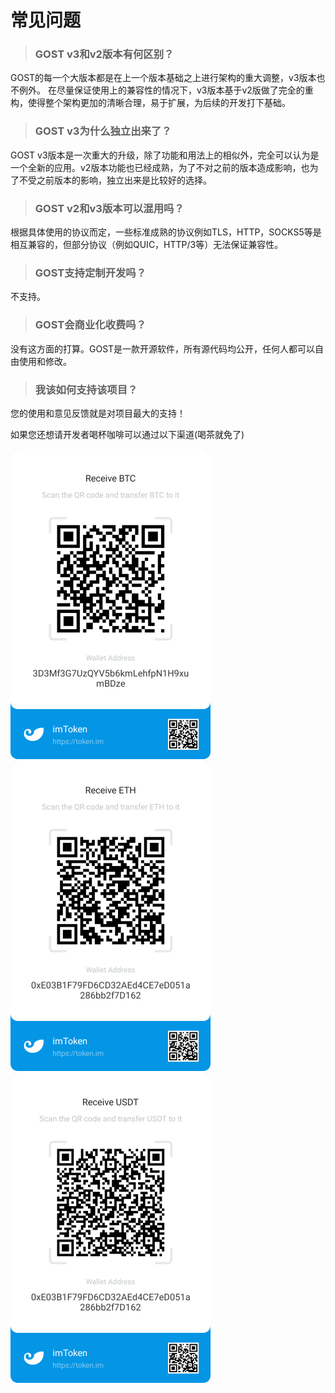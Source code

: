 # 常见问题

> ### GOST v3和v2版本有何区别？

GOST的每一个大版本都是在上一个版本基础之上进行架构的重大调整，v3版本也不例外。
在尽量保证使用上的兼容性的情况下，v3版本基于v2版做了完全的重构，使得整个架构更加的清晰合理，易于扩展，为后续的开发打下基础。

> ### GOST v3为什么独立出来了？

GOST v3版本是一次重大的升级，除了功能和用法上的相似外，完全可以认为是一个全新的应用。v2版本功能也已经成熟，为了不对之前的版本造成影响，也为了不受之前版本的影响，独立出来是比较好的选择。

> ### GOST v2和v3版本可以混用吗？

根据具体使用的协议而定，一些标准成熟的协议例如TLS，HTTP，SOCKS5等是相互兼容的，但部分协议（例如QUIC，HTTP/3等）无法保证兼容性。

> ### GOST支持定制开发吗？

不支持。

> ### GOST会商业化收费吗？

没有这方面的打算。GOST是一款开源软件，所有源代码均公开，任何人都可以自由使用和修改。

> ### 我该如何支持该项目？

您的使用和意见反馈就是对项目最大的支持！

如果您还想请开发者喝杯咖啡可以通过以下渠道(喝茶就免了)

![BTC](../images/btc.png) 
![ETH](../images/eth.png)
![USDT](../images/usdt.png)

